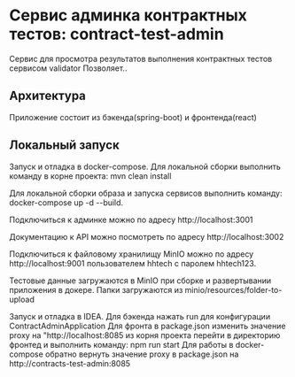 # Сервис админка контрактных тестов: contract-test-admin

Сервис для просмотра результатов выполнения контрактных тестов сервисом
validator
Позволяет..

## Архитектура

Приложение состоит из бэкенда(spring-boot) и фронтенда(react)

## Локальный запуск

Запуск и отладка в docker-compose. Для локальной сборки выполнить
команду в корне проекта:
mvn clean install

Для локальной сборки образа и запуска сервисов выполнить команду:
docker-compose up -d --build.

Подключиться к админке можно по адресу http://localhost:3001

Документацию к API можно посмотреть по адресу http://localhost:3002

Подключиться к файловому хранилищу MinIO можно по адресу http://localhost:9001 
пользователем hhtech c паролем hhtech123.

Тестовые данные загружаются в MinIO при сборке и развертывании приложения в докере. 
Папки загружаются из minio/resources/folder-to-upload

Запуск и отладка в IDEA. Для бэкенда нажать run для конфигурации
ContractAdminApplication
Для фронта в package.json изменить значение proxy на
"http://localhost:8085
из корня проекта перейти в директорию фронтед и выполнить команду:
npm run start
Для работы в docker-compose обратно вернуть значение proxy в package.json на
http://contracts-test-admin:8085
